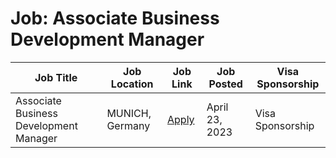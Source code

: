 # Job: Associate Business Development Manager

| Job Title | Job Location | Job Link | Job Posted | Visa Sponsorship |
| --- | --- | --- | --- | --- |
| Associate Business Development Manager | MUNICH, Germany | [Apply](https://jobs.lever.co/finn.auto/91e3f1d9-dba4-4b99-9969-8c7999f3d524) | April 23, 2023 | Visa Sponsorship |
